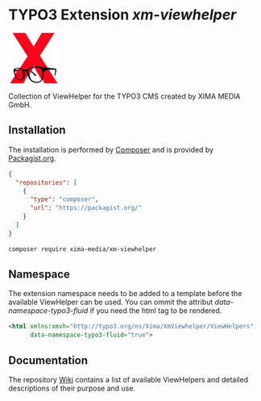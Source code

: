 # TYPO3 Extension *xm-viewhelper*
![ddev logo](Resources/Public/xm-viewhelper-100.png)

Collection of ViewHelper for the TYPO3 CMS created by XIMA MEDIA GmbH.

## Installation

The installation is performed by [Composer](https://getcomposer.org/) and is provided by [Packagist.org](https://packagist.org/packages/xima-media/xm-viewhelper).

   ```json
   {
     "repositories": [
       {
         "type": "composer",
         "url": "https://packagist.org/"
       }
     ]
   }
   ```
   
   ```bash
   composer require xima-media/xm-viewhelper
   ```

## Namespace

The extension namespace needs to be added to a template before the available ViewHelper can be used. You can ommit the attribut _data-namespace-typo3-fluid_ if you need the html tag to be rendered.

```html
<html xmlns:xmvh="http://typo3.org/ns/Xima/XmViewhelper/ViewHelpers"
      data-namespace-typo3-fluid="true">
```

## Documentation

The repository [Wiki](https://github.com/xima-media/xm-viewhelper/wiki) contains a list of available ViewHelpers and detailed descriptions of their purpose and use.


